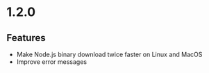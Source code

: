 # 1.2.0

## Features

- Make Node.js binary download twice faster on Linux and MacOS
- Improve error messages
